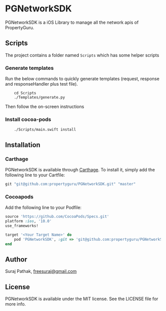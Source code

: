 # PGNetworkSDK

PGNetworkSDK is a iOS Library to manage all the network apis of PropertyGuru.

## Scripts

The project contains a folder named `Scripts` which has some helper scripts

### Generate templates

Run the below commands to quickly generate templates (request, response and responseHandler plus test file).

```
	cd Scripts
	./Templates/generate.py
```
Then follow the on-screen instructions

### Install cocoa-pods

```
	./Scripts/main.swift install
```

## Installation

### Carthage
PGNetworkSDK is available through [Carthage](https://github.com/Carthage/Carthage). To install
it, simply add the following line to your Cartfile:

```ruby
git "git@github.com:propertyguru/PGNetworkSDK.git" "master"
```

### Cocoapods
Add the following line to your Podfile:

```ruby
source 'https://github.com/CocoaPods/Specs.git'
platform :ios, '10.0'
use_frameworks!

target '<Your Target Name>' do
    pod 'PGNetworkSDK', :git => 'git@github.com:propertyguru/PGNetworkSDK.git', :branch=> 'master'
end
```

## Author

Suraj Pathak, freesuraj@gmail.com

## License

PGNetworkSDK is available under the MIT license. See the LICENSE file for more info.
